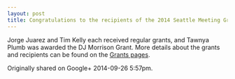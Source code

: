 ```yaml
---
layout: post
title: Congratulations to the recipients of the 2014 Seattle Meeting Grants!
---
```


Jorge Juarez and Tim Kelly each received regular grants, and Tawnya Plumb was awarded the DJ Morrison Grant. More details about the grants and recipients can be found on the [Grants pages](http://www.aallnet.org/chapter/westpac/grants-2.asp).

Originally shared on Google+ 2014-09-26 5:57pm.
